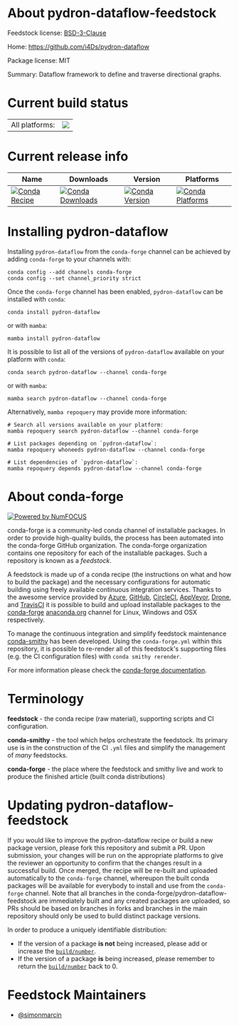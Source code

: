 About pydron-dataflow-feedstock
===============================

Feedstock license: [BSD-3-Clause](https://github.com/conda-forge/pydron-dataflow-feedstock/blob/main/LICENSE.txt)

Home: https://github.com/i4Ds/pydron-dataflow

Package license: MIT

Summary: Dataflow framework to define and traverse directional graphs.

Current build status
====================


<table><tr><td>All platforms:</td>
    <td>
      <a href="https://dev.azure.com/conda-forge/feedstock-builds/_build/latest?definitionId=22721&branchName=main">
        <img src="https://dev.azure.com/conda-forge/feedstock-builds/_apis/build/status/pydron-dataflow-feedstock?branchName=main">
      </a>
    </td>
  </tr>
</table>

Current release info
====================

| Name | Downloads | Version | Platforms |
| --- | --- | --- | --- |
| [![Conda Recipe](https://img.shields.io/badge/recipe-pydron--dataflow-green.svg)](https://anaconda.org/conda-forge/pydron-dataflow) | [![Conda Downloads](https://img.shields.io/conda/dn/conda-forge/pydron-dataflow.svg)](https://anaconda.org/conda-forge/pydron-dataflow) | [![Conda Version](https://img.shields.io/conda/vn/conda-forge/pydron-dataflow.svg)](https://anaconda.org/conda-forge/pydron-dataflow) | [![Conda Platforms](https://img.shields.io/conda/pn/conda-forge/pydron-dataflow.svg)](https://anaconda.org/conda-forge/pydron-dataflow) |

Installing pydron-dataflow
==========================

Installing `pydron-dataflow` from the `conda-forge` channel can be achieved by adding `conda-forge` to your channels with:

```
conda config --add channels conda-forge
conda config --set channel_priority strict
```

Once the `conda-forge` channel has been enabled, `pydron-dataflow` can be installed with `conda`:

```
conda install pydron-dataflow
```

or with `mamba`:

```
mamba install pydron-dataflow
```

It is possible to list all of the versions of `pydron-dataflow` available on your platform with `conda`:

```
conda search pydron-dataflow --channel conda-forge
```

or with `mamba`:

```
mamba search pydron-dataflow --channel conda-forge
```

Alternatively, `mamba repoquery` may provide more information:

```
# Search all versions available on your platform:
mamba repoquery search pydron-dataflow --channel conda-forge

# List packages depending on `pydron-dataflow`:
mamba repoquery whoneeds pydron-dataflow --channel conda-forge

# List dependencies of `pydron-dataflow`:
mamba repoquery depends pydron-dataflow --channel conda-forge
```


About conda-forge
=================

[![Powered by
NumFOCUS](https://img.shields.io/badge/powered%20by-NumFOCUS-orange.svg?style=flat&colorA=E1523D&colorB=007D8A)](https://numfocus.org)

conda-forge is a community-led conda channel of installable packages.
In order to provide high-quality builds, the process has been automated into the
conda-forge GitHub organization. The conda-forge organization contains one repository
for each of the installable packages. Such a repository is known as a *feedstock*.

A feedstock is made up of a conda recipe (the instructions on what and how to build
the package) and the necessary configurations for automatic building using freely
available continuous integration services. Thanks to the awesome service provided by
[Azure](https://azure.microsoft.com/en-us/services/devops/), [GitHub](https://github.com/),
[CircleCI](https://circleci.com/), [AppVeyor](https://www.appveyor.com/),
[Drone](https://cloud.drone.io/welcome), and [TravisCI](https://travis-ci.com/)
it is possible to build and upload installable packages to the
[conda-forge](https://anaconda.org/conda-forge) [anaconda.org](https://anaconda.org/)
channel for Linux, Windows and OSX respectively.

To manage the continuous integration and simplify feedstock maintenance
[conda-smithy](https://github.com/conda-forge/conda-smithy) has been developed.
Using the ``conda-forge.yml`` within this repository, it is possible to re-render all of
this feedstock's supporting files (e.g. the CI configuration files) with ``conda smithy rerender``.

For more information please check the [conda-forge documentation](https://conda-forge.org/docs/).

Terminology
===========

**feedstock** - the conda recipe (raw material), supporting scripts and CI configuration.

**conda-smithy** - the tool which helps orchestrate the feedstock.
                   Its primary use is in the construction of the CI ``.yml`` files
                   and simplify the management of *many* feedstocks.

**conda-forge** - the place where the feedstock and smithy live and work to
                  produce the finished article (built conda distributions)


Updating pydron-dataflow-feedstock
==================================

If you would like to improve the pydron-dataflow recipe or build a new
package version, please fork this repository and submit a PR. Upon submission,
your changes will be run on the appropriate platforms to give the reviewer an
opportunity to confirm that the changes result in a successful build. Once
merged, the recipe will be re-built and uploaded automatically to the
`conda-forge` channel, whereupon the built conda packages will be available for
everybody to install and use from the `conda-forge` channel.
Note that all branches in the conda-forge/pydron-dataflow-feedstock are
immediately built and any created packages are uploaded, so PRs should be based
on branches in forks and branches in the main repository should only be used to
build distinct package versions.

In order to produce a uniquely identifiable distribution:
 * If the version of a package **is not** being increased, please add or increase
   the [``build/number``](https://docs.conda.io/projects/conda-build/en/latest/resources/define-metadata.html#build-number-and-string).
 * If the version of a package **is** being increased, please remember to return
   the [``build/number``](https://docs.conda.io/projects/conda-build/en/latest/resources/define-metadata.html#build-number-and-string)
   back to 0.

Feedstock Maintainers
=====================

* [@simonmarcin](https://github.com/simonmarcin/)

